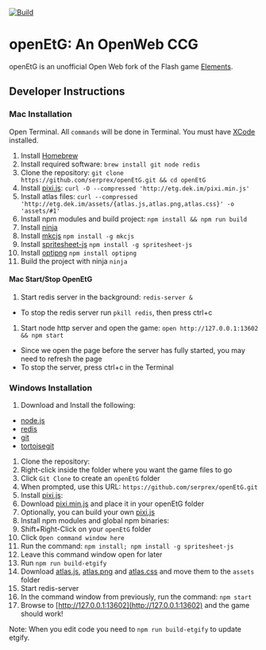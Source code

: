[![Build](https://travis-ci.org/serprex/openEtG.svg?branch=master)](https://travis-ci.org/serprex/openEtG)

# openEtG: An OpenWeb CCG

openEtG is an unofficial Open Web fork of the Flash game [Elements](http://elementsthegame.com).

## Developer Instructions

### Mac Installation

Open Terminal. All `commands` will be done in Terminal. You must have [XCode](https://developer.apple.com/xcode/) installed.

1. Install [Homebrew](http://brew.sh/)
1. Install required software: `brew install git node redis`
1. Clone the repository: `git clone https://github.com/serprex/openEtG.git && cd openEtG`
1. Install [pixi.js](https://github.com/serprex/pixi.js): `curl -O --compressed 'http://etg.dek.im/pixi.min.js'`
1. Install atlas files: `curl --compressed 'http://etg.dek.im/assets/{atlas.js,atlas.png,atlas.css}' -o 'assets/#1'`
1. Install npm modules and build project: `npm install && npm run build`
1. Install [ninja](https://github.com/ninja-build/ninja/releases)
1. Install [mkcjs](https://www.npmjs.com/package/mkcjs) `npm install -g mkcjs`
1. Install [spritesheet-js](https://www.npmjs.com/package/spritesheet-js) `npm install -g spritesheet-js`
1. Install [optipng](https://www.npmjs.com/package/optipng) `npm install optipng`
1. Build the project with ninja `ninja`

#### Mac Start/Stop OpenEtG

1. Start redis server in the background: `redis-server &`
  * To stop the redis server run `pkill redis`, then press ctrl+c
1. Start node http server and open the game: `open http://127.0.0.1:13602 && npm start`
  * Since we open the page before the server has fully started, you may need to refresh the page
  * To stop the server, press ctrl+c in the Terminal

### Windows Installation

1. Download and Install the following:
  * [node.js](https://nodejs.org)
  * [redis](https://github.com/MSOpenTech/redis/releases)
  * [git](http://git-scm.com/download/win)
  * [tortoisegit](http://tortoisegit.org)
1. Clone the repository:
  1. Right-click inside the folder where you want the game files to go
  1. Click `Git Clone` to create an `openEtG` folder
  1. When prompted, use this URL: `https://github.com/serprex/openEtG.git`
1. Install [pixi.js](https://github.com/serprex/pixi.js):
  1. Download [pixi.min.js](http://etg.dek.im/pixi.min.js) and place it in your openEtG folder
  1. Optionally, you can build your own [pixi.js](https://github.com/serprex/pixi.js)
1. Install npm modules and global npm binaries:
  1. Shift+Right-Click on your `openEtG` folder
  1. Click `Open command window here`
  1. Run the command: `npm install; npm install -g spritesheet-js`
  1. Leave this command window open for later
  1. Run `npm run build-etgify`
  1. Download [atlas.js](http://etg.dek.im/assets/atlas.js), [atlas.png](http://etg.dek.im/assets/atlas.png) and [atlas.css](http://etg.dek.im/assets/atlas.css) and move them to the `assets` folder
1. Start redis-server
1. In the command window from previously, run the command: `npm start`
1. Browse to [http://127.0.0.1:13602](http://127.0.0.1:13602) and the game should work!

Note: When you edit code you need to `npm run build-etgify` to update etgify.
